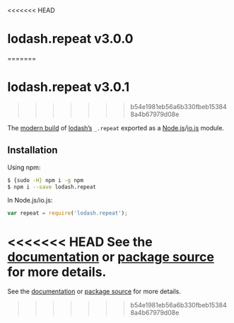 <<<<<<< HEAD
# lodash.repeat v3.0.0
=======
# lodash.repeat v3.0.1
>>>>>>> b54e1981eb56a6b330fbeb153848a4b67979d08e

The [modern build](https://github.com/lodash/lodash/wiki/Build-Differences) of [lodash’s](https://lodash.com/) `_.repeat` exported as a [Node.js](http://nodejs.org/)/[io.js](https://iojs.org/) module.

## Installation

Using npm:

```bash
$ {sudo -H} npm i -g npm
$ npm i --save lodash.repeat
```

In Node.js/io.js:

```js
var repeat = require('lodash.repeat');
```

<<<<<<< HEAD
See the [documentation](https://lodash.com/docs#repeat) or [package source](https://github.com/lodash/lodash/blob/3.0.0-npm-packages/lodash.repeat) for more details.
=======
See the [documentation](https://lodash.com/docs#repeat) or [package source](https://github.com/lodash/lodash/blob/3.0.1-npm-packages/lodash.repeat) for more details.
>>>>>>> b54e1981eb56a6b330fbeb153848a4b67979d08e
